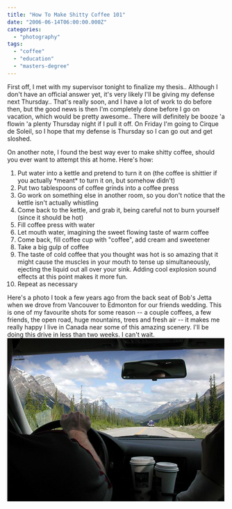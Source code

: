 ```yaml
---
title: "How To Make Shitty Coffee 101"
date: "2006-06-14T06:00:00.000Z"
categories: 
  - "photography"
tags: 
  - "coffee"
  - "education"
  - "masters-degree"
---
```


First off, I met with my supervisor tonight to finalize my thesis.. Although I don't have an official answer yet, it's very likely I'll be giving my defense next Thursday.. That's really soon, and I have a lot of work to do before then, but the good news is then I'm completely done before I go on vacation, which would be pretty awesome.. There will definitely be booze 'a flowin 'a plenty Thursday night if I pull it off. On Friday I'm going to Cirque de Soleil, so I hope that my defense is Thursday so I can go out and get sloshed.

On another note, I found the best way ever to make shitty coffee, should you ever want to attempt this at home. Here's how:

1. Put water into a kettle and pretend to turn it on (the coffee is shittier if you actually \*meant\* to turn it on, but somehow didn't)
2. Put two tablespoons of coffee grinds into a coffee press
3. Go work on something else in another room, so you don't notice that the kettle isn't actually whistling
4. Come back to the kettle, and grab it, being careful not to burn yourself (since it should be hot)
5. Fill coffee press with water
6. Let mouth water, imagining the sweet flowing taste of warm coffee
7. Come back, fill coffee cup with "coffee", add cream and sweetener
8. Take a big gulp of coffee
9. The taste of cold coffee that you thought was hot is so amazing that it might cause the muscles in your mouth to tense up simultaneously, ejecting the liquid out all over your sink. Adding cool explosion sound effects at this point makes it more fun.
10. Repeat as necessary

Here's a photo I took a few years ago from the back seat of Bob's Jetta when we drove from Vancouver to Edmonton for our friends wedding. This is one of my favourite shots for some reason -- a couple coffees, a few friends, the open road, huge mountains, trees and fresh air -- it makes me really happy I live in Canada near some of this amazing scenery. I'll be doing this drive in less than two weeks. I can't wait. [![Driving through the rockies](images/166946379_1c5b302337.jpg)](http://www.flickr.com/photos/duanestorey/166946379/)
